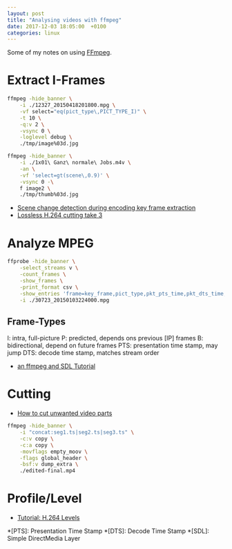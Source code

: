 ```yaml
---
layout: post
title: "Analysing videos with ffmpeg"
date: 2017-12-03 18:05:00  +0100
categories: linux
---
```


Some of my notes on using [FFmpeg](https://ffmpeg.org/).

# Extract I-Frames

```bash
ffmpeg -hide_banner \
	-i ./12327_20150418201800.mpg \
	-vf select="eq(pict_type\,PICT_TYPE_I)" \
	-t 10 \
	-q:v 2 \
	-vsync 0 \
	-loglevel debug \
	./tmp/image%03d.jpg

ffmpeg -hide_banner \
	-i ./1x01\ Ganz\ normale\ Jobs.m4v \
	-an \
	-vf 'select=gt(scene\,0.9)' \
	-vsync 0 -\
	f image2 \
	./tmp/thumb%03d.jpg
```

- [Scene change detection during encoding key frame extraction](https://web.archive.org/web/20170302215742/http://videoproductionslondon.com/blog/scene-change-detection-during-encoding-key-frame-extraction-code)
- [Lossless H.264 cutting take 3](https://web.archive.org/web/20161015152759/http://edwardhughes.org/2011/09/lossless-h-264-cutting-take-3-it-works-great/)


# Analyze MPEG

```bash
ffprobe -hide_banner \
	-select_streams v \
	-count_frames \
	-show_frames \
	-print_format csv \
	-show_entries 'frame=key_frame,pict_type,pkt_pts_time,pkt_dts_time,best_effort_timestamp_time,pkt_pos,pkt_size' \
	-i ./30723_20150103224000.mpg
```

## Frame-Types

I:
	intra, full-picture
P:
	predicted, depends ons previous [IP] frames
B:
	bidirectional, depend on future frames
PTS:
	presentation time stamp, may jump
DTS:
	decode time stamp, matches stream order

- [an ffmpeg and SDL Tutorial](http://dranger.com/ffmpeg/tutorial05.html)


# Cutting

- [How to cut unwanted video parts](http://superuser.com/questions/921066/how-to-cut-unwanted-video-parts-and-join-the-rest-ones-into-one-video-using-ffmp)

```bash
ffmpeg -hide_banner \
	-i "concat:seg1.ts|seg2.ts|seg3.ts" \
	-c:v copy \
	-c:a copy \
	-movflags empty_moov \
	-flags global_header \
	-bsf:v dump_extra \
	./edited-final.mp4
```

# Profile/Level

- [Tutorial: H.264 Levels](https://forum.handbrake.fr/viewtopic.php?f=6&t=19368)

*[PTS]: Presentation Time Stamp
*[DTS]: Decode Time Stamp
*[SDL]: Simple DirectMedia Layer
